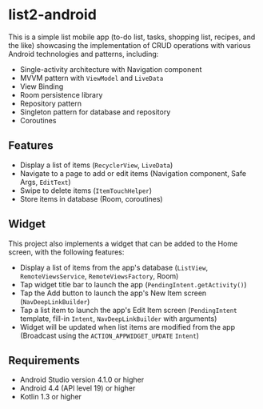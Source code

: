 # list2-android
This is a simple list mobile app (to-do list, tasks, shopping list, recipes, and the like) 
showcasing the implementation of CRUD operations 
with various Android technologies and patterns, including:
- Single-activity architecture with Navigation component
- MVVM pattern with `ViewModel` and `LiveData`
- View Binding
- Room persistence library
- Repository pattern
- Singleton pattern for database and repository
- Coroutines

## Features
- Display a list of items (`RecyclerView`, `LiveData`)
- Navigate to a page to add or edit items (Navigation component, Safe Args, `EditText`)
- Swipe to delete items (`ItemTouchHelper`)
- Store items in database (Room, coroutines)

## Widget
This project also implements a widget that can be added to the Home screen, with the following features:
- Display a list of items from the app's database (`ListView`, `RemoteViewsService`, `RemoteViewsFactory`, Room)
- Tap widget title bar to launch the app (`PendingIntent.getActivity()`)
- Tap the Add button to launch the app's New Item screen (`NavDeepLinkBuilder`)
- Tap a list item to launch the app's Edit Item screen (`PendingIntent` template, fill-in `Intent`, `NavDeepLinkBuilder` with arguments)
- Widget will be updated when list items are modified from the app (Broadcast using the `ACTION_APPWIDGET_UPDATE` `Intent`)

## Requirements
- Android Studio version 4.1.0 or higher
- Android 4.4 (API level 19) or higher
- Kotlin 1.3 or higher
